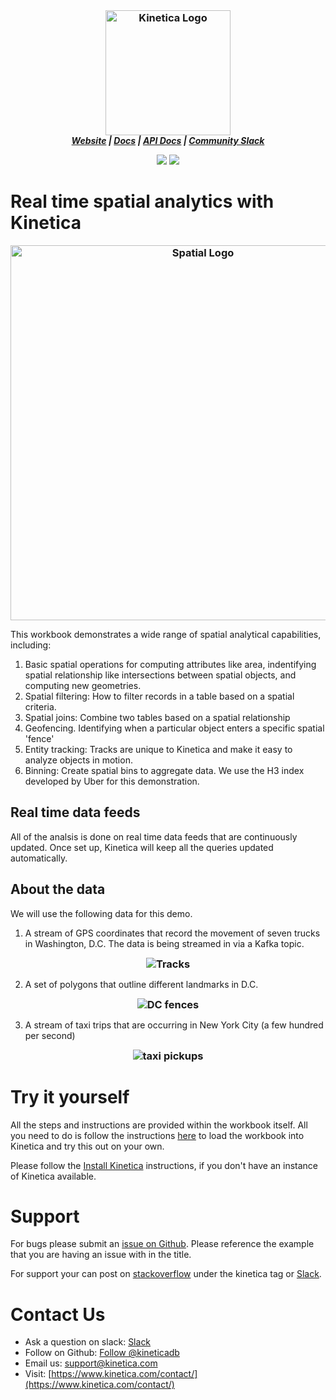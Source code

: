 <h3 align="center" style="margin:0px">
    <img width="200" src="../_assets/images/logo_purple.png" alt="Kinetica Logo"/>
</h3>
<h5 align="center" style="margin:0px">
    <a href="https://www.kinetica.com/">Website</a>
    <span> | </span>
    <a href="https://docs.kinetica.com/7.2/">Docs</a>
    <span> | </span>
    <a href="https://docs.kinetica.com/7.2/api/">API Docs</a>
    <span> | </span>
    <a href="https://join.slack.com/t/kinetica-community/shared_invite/zt-1bt9x3mvr-uMKrXlSDXfy3oU~sKi84qg">Community Slack</a>   
</h5>
<p align = "center">
 <img src="https://img.shields.io/badge/tested-%3E=v7.7.3-green"></img>  <img src="https://img.shields.io/badge/time-20 mins-blue"></img>
</p>
<h1>
Real time spatial analytics with Kinetica
</h1>
<h3 align="center" style="margin:0px">
    <img width="600" src="assets/spatial_analytics.png" alt="Spatial Logo"/>
</h3>

This workbook demonstrates a wide range of spatial analytical capabilities, including:
1. Basic spatial operations for computing attributes like area, indentifying spatial relationship like intersections between spatial objects, and computing new geometries.
2. Spatial filtering: How to filter records in a table based on a spatial criteria.
3. Spatial joins: Combine two tables based on a spatial relationship
4. Geofencing. Identifying when a particular object enters a specific spatial 'fence'
5. Entity tracking: Tracks are unique to Kinetica and make it easy to analyze objects in motion.
6. Binning: Create spatial bins to aggregate data. We use the H3 index developed by Uber for this demonstration.

## Real time data feeds
All of the analsis is done on real time data feeds that are continuously updated. Once set up, Kinetica will keep all the queries updated automatically.

## About the data
We will use the following data for this demo.

1. A stream of GPS coordinates that record the movement of seven trucks in Washington, D.C. The data is being streamed in via a Kafka topic.
<h3 align="center" style="margin:0px">
    <img src="assets/truck_tracks.png" alt="Tracks"/>
   </h3>

2. A set of polygons that outline different landmarks in D.C.
<h3 align="center" style="margin:0px">
    <img src="assets/dc_fences.png" alt="DC fences"/>
   </h3>

3. A stream of taxi trips that are occurring in New York City (a few hundred per second)
<h3 align="center" style="margin:0px">    <img src="assets/ny_taxi_pickups.png" alt="taxi pickups"/>
</h3>

# Try it yourself
All the steps and instructions are provided within the workbook itself. All you need to do is follow the instructions [here](https://github.com/kineticadb/examples#how-to-run-these-examples) to load the workbook into Kinetica and try this out on your own. 

Please follow the [Install Kinetica](https://github.com/kineticadb/examples#install-kinetica) instructions, if you don't have an instance of Kinetica available.

# Support
For bugs please submit an [issue on Github](https://github.com/kineticadb/examples/issues). Please reference the example that you are having an issue with in the title.

For support your can post on [stackoverflow](https://stackoverflow.com/questions/tagged/kinetica) under the kinetica tag or [Slack](https://join.slack.com/t/kinetica-community/shared_invite/zt-1bt9x3mvr-uMKrXlSDXfy3oU~sKi84qg).

# Contact Us
* Ask a question on slack: [Slack](https://join.slack.com/t/kinetica-community/shared_invite/zt-1bt9x3mvr-uMKrXlSDXfy3oU~sKi84qg)
* Follow on Github: <a class="github-button" href="https://github.com/kineticadb" data-size="large" aria-label="Follow @kineticadb on GitHub">Follow @kineticadb</a> 
* Email us: [support@kinetica.com](mailto:support@kinetica.com)
* Visit: [https://www.kinetica.com/contact/](https://www.kinetica.com/contact/)
